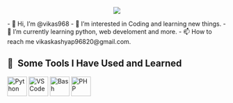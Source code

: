 <p align="center">
  <img src="https://capsule-render.vercel.app/api?text=Hey Everyone!🕹️&animation=fadeIn&type=waving&color=gradient&height=100"/>
</p>
- 👋 Hi, I’m @vikas968
- 👀 I’m interested in Coding and learning new things.
- 🌱 I’m currently learning python, web develoment and more.
- 📫 How to reach me vikaskashyap96820@gmail.com.

<h2> 🚀 &nbsp;Some Tools I Have Used and Learned</h2>
<p align="left">  
<img src="https://cdn.jsdelivr.net/gh/devicons/devicon@latest/icons/python/python-original-wordmark.svg" alt="Python" width="45" height="45"/>
<img src="https://cdn.jsdelivr.net/gh/devicons/devicon/icons/vscode/vscode-original.svg" alt="VS Code" width="45" height="45"/>
<img src="https://cdn.jsdelivr.net/gh/devicons/devicon/icons/bash/bash-original.svg" alt="Bash" width="45" height="45"/>
<img src="https://cdn.jsdelivr.net/gh/devicons/devicon/icons/php/php-original.svg" alt="PHP" width="45" height="45"/>
</p>

<!---
vikas968/vikas968 is a ✨ special ✨ repository because its `README.md` (this file) appears on your GitHub profile.
You can click the Preview link to take a look at your changes.
--->
